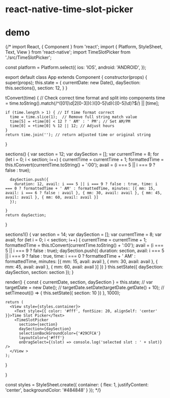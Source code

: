 # react-native-time-slot-picker
# demo
{/*
import React, { Component } from 'react';
import { Platform, StyleSheet, Text, View } from 'react-native';
import TimeSlotPicker from './src/TimeSlotPicker';

const platform = Platform.select({
  ios: 'IOS',
  android:
    'ANDROID',
});

export default class App extends Component {
  constructor(props) {
    super(props);
    this.state = {
      currentDate: new Date(),
      daySection: this.sections(),
      section: 12,
    }
  }


  tConvert(time) {
    // Check correct time format and split into components
    time = time.toString().match(/^([01]\d|2[0-3])(:)([0-5]\d)(:[0-5]\d)?$/) || [time];

    if (time.length > 1) { // If time format correct
      time = time.slice(1);  // Remove full string match value
      time[5] = +time[0] < 12 ? ' AM' : ' PM'; // Set AM/PM
      time[0] = +time[0] % 12 || 12; // Adjust hours
    }
    return time.join(''); // return adjusted time or original string
  }

  sections() {
    var section = 12;
    var daySection = [];
    var currentTime = 8;
    for (let i = 0; i < section; i++) {
      currentTime = currentTime + 1;
      formattedTime = this.tConvert(currentTime.toString() + ':00');
      avail = (i === 5 || i === 9 ? false : true);

      daySection.push({
        duration: 12, avail: i === 5 || i === 9 ? false : true, time: i === 0 ? formattedTime + ' AM' : formattedTime, minutes: [{ mm: 15, avail: i === 6 ? false : avail }, { mm: 30, avail: avail }, { mm: 45, avail: avail }, { mm: 60, avail: avail }]
      });

    }
    return daySection;
  }

  sections1() {
    var section = 14;
    var daySection = [];
    var currentTime = 8;
    var avail;
    for (let i = 0; i < section; i++) {
      currentTime = currentTime + 1;
      formattedTime = this.tConvert(currentTime.toString() + ':00');
      avail = (i === 5 || i === 9 ? false : true);
      daySection.push({ duration: section, avail: i === 5 || i === 9 ? false : true, time: i === 0 ? formattedTime + ' AM' : formattedTime, minutes: [{ mm: 15, avail: avail }, { mm: 30, avail: avail }, { mm: 45, avail: avail }, { mm: 60, avail: avail }] })
    }
    this.setState({ daySection: daySection, section: section });
  }

  render() {
    const { currentDate, section, daySection } = this.state;
    // var targetDate = new Date();
    // targetDate.setDate(targetDate.getDate() + 10);
    // setTimeout(() => { this.setState({ section: 10 }) }, 1000);

    return (
      <View style={styles.container}>
        <Text style={{ color: '#fff', fontSize: 20, alignSelf: 'center' }}>Time Slot Picker</Text>
        <TimeSlotPicker
          section={section}
          daySection={daySection}
          selectionBackGroundColor={'#29CFCA'}
          layoutColor={'#fff'}
          onDragSelect={(slot) => console.log('selected slot : ' + slot)} />
      </View >
    );
  }

}

const styles = StyleSheet.create({
  container: {
    flex: 1,
    justifyContent: 'center',
    backgroundColor: '#484848'
  }
});
*/}